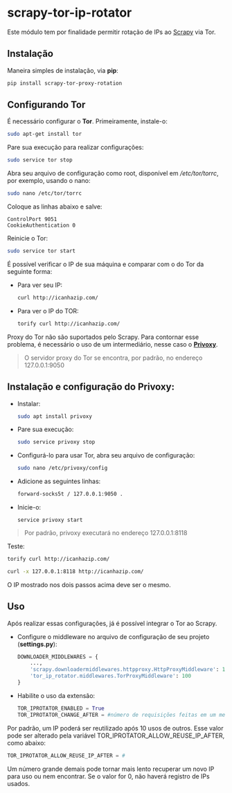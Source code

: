 # scrapy-tor-ip-rotator
Este módulo tem por finalidade permitir rotação de IPs ao [Scrapy](https://scrapy.org/) via Tor.

## Instalação

Maneira simples de instalação, via **pip**:
```bash
pip install scrapy-tor-proxy-rotation
```

## Configurando Tor
É necessário configurar o **Tor**. Primeiramente, instale-o:

```bash
sudo apt-get install tor
```

Pare sua execução para realizar configurações:

```bash
sudo service tor stop
```

Abra seu arquivo de configuração como root, disponível em */etc/tor/torrc*, por exemplo, usando o nano:

```bash
sudo nano /etc/tor/torrc
```
Coloque as linhas abaixo e salve:

```
ControlPort 9051
CookieAuthentication 0
```

Reinicie o Tor:

```bash
sudo service tor start
```


É possível verificar o IP de sua máquina e comparar com o do Tor da seguinte forma:
- Para ver seu IP:
    ```bash
    curl http://icanhazip.com/
    ```
- Para ver o IP do TOR:
    ```bash
    torify curl http://icanhazip.com/   
    ```

Proxy do Tor não são suportados pelo Scrapy. Para contornar esse problema, é necessário o uso de um intermediário, nesse caso o **[Privoxy](https://www.privoxy.org/)**. 

> O servidor proxy do Tor se encontra, por padrão, no endereço 127.0.0.1:9050

## Instalação e configuração do **Privoxy**:
- Instalar: 
    ```bash
    sudo apt install privoxy
    ```
- Pare sua execução:
    ```bash
    sudo service privoxy stop
    ```
- Configurá-lo para usar Tor, abra seu arquivo de configuração:
    ```bash
    sudo nano /etc/privoxy/config
    ```
- Adicione as seguintes linhas:
    ```bash
    forward-socks5t / 127.0.0.1:9050 .
    ``` 
- Inicie-o: 
    ```
    service privoxy start
    ```

> Por padrão, privoxy executará no endereço 127.0.0.1:8118 

Teste: 
```bash
torify curl http://icanhazip.com/
```
```bash
curl -x 127.0.0.1:8118 http://icanhazip.com/
```
O IP mostrado nos dois passos acima deve ser o mesmo.

## Uso

Após realizar essas configurações, já é possível integrar o Tor ao Scrapy.
- Configure o middleware no arquivo de configuração de seu projeto (**settings.py**):
    ```python
    DOWNLOADER_MIDDLEWARES = {
        ...,
        'scrapy.downloadermiddlewares.httpproxy.HttpProxyMiddleware': 110,
        'tor_ip_rotator.middlewares.TorProxyMiddleware': 100
    }
    ```
    
- Habilite o uso da extensão:  
    ```python
    TOR_IPROTATOR_ENABLED = True
    TOR_IPROTATOR_CHANGE_AFTER = #número de requisições feitas em um mesmo endereço IP
    ```
Por padrão, um IP poderá ser reutilizado após 10 usos de outros. Esse valor pode ser alterado pela variável TOR_IPROTATOR_ALLOW_REUSE_IP_AFTER, como abaixo:

```python
TOR_IPROTATOR_ALLOW_REUSE_IP_AFTER = #
```

Um número grande demais pode tornar mais lento recuperar um novo IP para uso ou nem encontrar. Se o valor for 0, não haverá registro de IPs usados.
